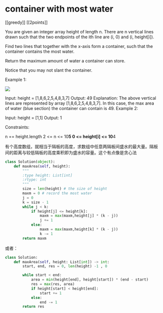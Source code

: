 # container with most water

[[greedy]] [[2points]]

You are given an integer array height of length n. There are n vertical lines drawn such that the two endpoints of the ith line are (i, 0) and (i, height[i]).

Find two lines that together with the x-axis form a container, such that the container contains the most water.

Return the maximum amount of water a container can store.

Notice that you may not slant the container.

Example 1:

![](https://s3-lc-upload.s3.amazonaws.com/uploads/2018/07/17/question_11.jpg)

Input: height = [1,8,6,2,5,4,8,3,7]
Output: 49
Explanation: The above vertical lines are represented by array [1,8,6,2,5,4,8,3,7]. In this case, the max area of water (blue section) the container can contain is 49.
Example 2:

Input: height = [1,1]
Output: 1

Constraints:

n == height.length
2 <= n <= 10**5
0 <= height[i] <= 10**4

有个高度数组，就相当于隔板的高度，求数组中任意两隔板间盛水的最大量。隔板间的距离与较低隔板的高度乘积即为盛水的容量。这个有点像是贪心法

```python
class Solution(object):
    def maxArea(self, height):
        """
        :type height: List[int]
        :rtype: int
        """
        size = len(height) # the size of height
        maxm = 0 # record the most water
        j = 0
        k = size - 1
        while j < k:
            if height[j] <= height[k]:
                maxm = max(maxm,height[j] * (k - j))
                j += 1
            else:
                maxm = max(maxm,height[k] * (k - j))
                k -= 1
        return maxm
```

或者：

```python
class Solution:
    def maxArea(self, height: List[int]) -> int:
        start, end, res = 0, len(height) -1 , 0

        while start < end:
            area = min(height[end], height[start]) * (end - start)
            res = max(res, area)
            if height[start] < height[end]:
                start += 1
            else:
                end -= 1
        return res
```
